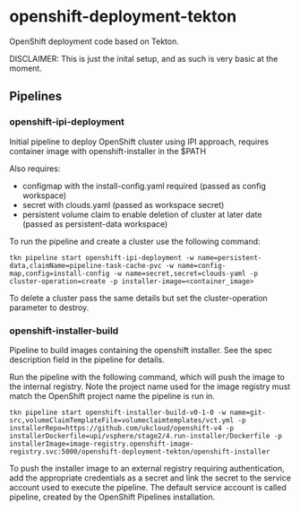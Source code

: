 # openshift-deployment-tekton

OpenShift deployment code based on Tekton.

DISCLAIMER: This is just the inital setup, and as such is very basic at the moment.

## Pipelines

### openshift-ipi-deployment

Initial pipeline to deploy OpenShift cluster using IPI approach, requires container image with openshift-installer in the $PATH

Also requires:

* configmap with the install-config.yaml required (passed as config workspace)
* secret with clouds.yaml (passed as workspace secret)
* persistent volume claim to enable deletion of cluster at later date (passed as persistent-data workspace)

To run the pipeline and create a cluster use the following command:

`tkn pipeline start openshift-ipi-deployment -w name=persistent-data,claimName=pipeline-task-cache-pvc -w name=config-map,config=install-config -w name=secret,secret=clouds-yaml -p cluster-operation=create -p installer-image=<container_image>`

To delete a cluster pass the same details but set the cluster-operation parameter to destroy.

### openshift-installer-build

Pipeline to build images containing the openshift installer. See the spec description field in the pipeline for details.

Run the pipeline with the following command, which will push the image to the internal registry. Note the project name used for the image registry must match the OpenShift project name the pipeline is run in.

`tkn pipeline start openshift-installer-build-v0-1-0 -w name=git-src,volumeClaimTemplateFile=volumeclaimtemplates/vct.yml -p installerRepo=https://github.com/ukcloud/openshift-v4 -p installerDockerfile=upi/vsphere/stage2/4.run-installer/Dockerfile -p installerImage=image-registry.openshift-image-registry.svc:5000/openshift-deployment-tekton/openshift-installer`

To push the installer image to an external registry requiring authentication, add the appropriate credentials as a secret and link the secret to the service account used to execute the pipeline. The default service account is called pipeline, created by the OpenShift Pipelines installation.